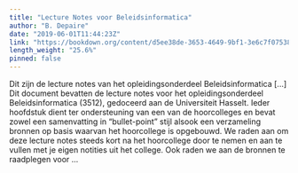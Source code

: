 ```yaml
---
title: "Lecture Notes voor Beleidsinformatica"
author: "B. Depaire"
date: "2019-06-01T11:44:23Z"
link: "https://bookdown.org/content/d5ee38de-3653-4649-9bf1-3e6c7f075383/"
length_weight: "25.6%"
pinned: false
---
```


Dit zijn de lecture notes van het opleidingsonderdeel Beleidsinformatica [...] Dit document bevatten de lecture notes voor het opleidingsonderdeel Beleidsinformatica (3512), gedoceerd aan de Universiteit Hasselt. Ieder hoofdstuk dient ter ondersteuning van een van de hoorcolleges en bevat zowel een samenvatting in “bullet-point” stijl alsook een verzameling bronnen op basis waarvan het hoorcollege is opgebouwd. We raden aan om deze lecture notes steeds kort na het hoorcollege door te nemen en aan te vullen met je eigen notities uit het college. Ook raden we aan de bronnen te raadplegen voor ...
